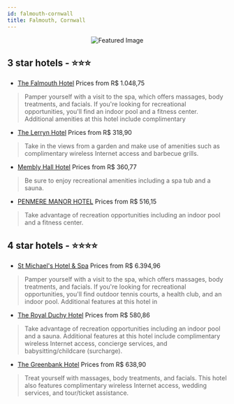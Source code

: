 ```yaml
---
id: falmouth-cornwall
title: Falmouth, Cornwall
---
```


<center><img src="https://i.travelapi.com/hotels/2000000/1640000/1637300/1637265/61924411_z.jpg" alt="Featured Image" /></center>


##  3 star hotels - ⭐️⭐️⭐️

-    [The Falmouth Hotel](https://us.hurb.com/hotels/falmouth/the-falmouth-hotel-JNP-JP026595?cmp=18055) Prices from R$ 1.048,75
   > Pamper yourself with a visit to the spa, which offers massages, body treatments, and facials. If you're looking for recreational opportunities, you'll find an indoor pool and a fitness center. Additional amenities at this hotel include complimentary 
-    [The Lerryn Hotel](https://us.hurb.com/hotels/falmouth/the-lerryn-hotel-JNP-JP264507?cmp=18055) Prices from R$ 318,90
   > Take in the views from a garden and make use of amenities such as complimentary wireless Internet access and barbecue grills.
-    [Membly Hall Hotel](https://us.hurb.com/hotels/falmouth/membly-hall-hotel-JNP-JP698529?cmp=18055) Prices from R$ 360,77
   > Be sure to enjoy recreational amenities including a spa tub and a sauna.
-    [PENMERE MANOR HOTEL](https://us.hurb.com/hotels/falmouth/penmere-manor-hotel-JNP-JP982723?cmp=18055) Prices from R$ 516,15
   > Take advantage of recreation opportunities including an indoor pool and a fitness center.

##  4 star hotels - ⭐️⭐️⭐️⭐️

-    [St Michael's Hotel & Spa](https://us.hurb.com/hotels/falmouth/st-michael-s-hotel-spa-JNP-JP971477?cmp=18055) Prices from R$ 6.394,96
   > Pamper yourself with a visit to the spa, which offers massages, body treatments, and facials. If you're looking for recreational opportunities, you'll find outdoor tennis courts, a health club, and an indoor pool. Additional features at this hotel in
-    [The Royal Duchy Hotel](https://us.hurb.com/hotels/falmouth/the-royal-duchy-hotel-JNP-JP637839?cmp=18055) Prices from R$ 580,86
   > Take advantage of recreation opportunities including an indoor pool and a sauna. Additional features at this hotel include complimentary wireless Internet access, concierge services, and babysitting/childcare (surcharge).
-    [The Greenbank Hotel](https://us.hurb.com/hotels/falmouth/the-greenbank-hotel-JNP-JP874636?cmp=18055) Prices from R$ 638,90
   > Treat yourself with massages, body treatments, and facials. This hotel also features complimentary wireless Internet access, wedding services, and tour/ticket assistance.
